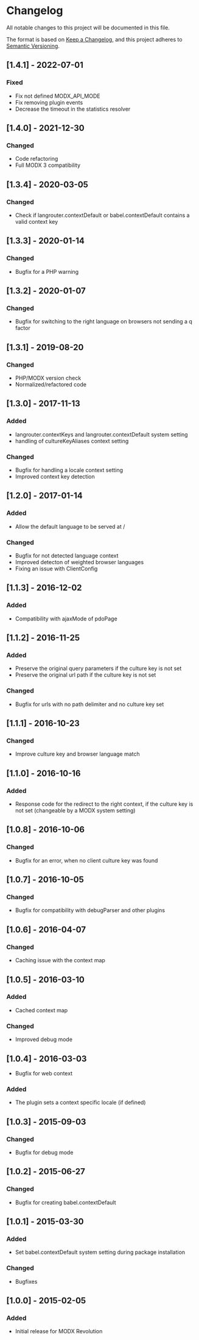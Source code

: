 # Changelog

All notable changes to this project will be documented in this file.

The format is based on [Keep a Changelog](https://keepachangelog.com/en/1.1.0/),
and this project adheres to [Semantic Versioning](https://semver.org/spec/v2.0.0.html).

## [1.4.1] - 2022-07-01

### Fixed

- Fix not defined MODX_API_MODE
- Fix removing plugin events
- Decrease the timeout in the statistics resolver

## [1.4.0] - 2021-12-30

### Changed

- Code refactoring
- Full MODX 3 compatibility

## [1.3.4] - 2020-03-05

### Changed

- Check if langrouter.contextDefault or babel.contextDefault contains a valid context key

## [1.3.3] - 2020-01-14

### Changed

- Bugfix for a PHP warning

## [1.3.2] - 2020-01-07

### Changed

- Bugfix for switching to the right language on browsers not sending a q factor

## [1.3.1] - 2019-08-20

### Changed

- PHP/MODX version check
- Normalized/refactored code

## [1.3.0] - 2017-11-13

### Added

- langrouter.contextKeys and langrouter.contextDefault system setting
- handling of cultureKeyAliases context setting

### Changed

- Bugfix for handling a locale context setting
- Improved context key detection

## [1.2.0] - 2017-01-14

### Added

- Allow the default language to be served at /

### Changed

- Bugfix for not detected language context
- Improved detecton of weighted browser languages
- Fixing an issue with ClientConfig

## [1.1.3] - 2016-12-02

### Added

- Compatibility with ajaxMode of pdoPage

## [1.1.2] - 2016-11-25

### Added

- Preserve the original query parameters if the culture key is not set
- Preserve the original url path if the culture key is not set

### Changed

- Bugfix for urls with no path delimiter and no culture key set

## [1.1.1] - 2016-10-23

### Changed

- Improve culture key and browser language match

## [1.1.0] - 2016-10-16

### Added

- Response code for the redirect to the right context, if the culture key is not set (changeable by a MODX system setting)

## [1.0.8] - 2016-10-06

### Changed

- Bugfix for an error, when no client culture key was found

## [1.0.7] - 2016-10-05

### Changed

- Bugfix for compatibility with debugParser and other plugins

## [1.0.6] - 2016-04-07

### Changed

- Caching issue with the context map

## [1.0.5] - 2016-03-10

### Added

- Cached context map

### Changed

- Improved debug mode

## [1.0.4] - 2016-03-03

- Bugfix for web context

### Added

- The plugin sets a context specific locale (if defined)

## [1.0.3] - 2015-09-03

### Changed

- Bugfix for debug mode

## [1.0.2] - 2015-06-27

### Changed

- Bugfix for creating babel.contextDefault

## [1.0.1] - 2015-03-30

### Added

- Set babel.contextDefault system setting during package installation

### Changed

- Bugfixes

## [1.0.0] - 2015-02-05

### Added

- Initial release for MODX Revolution
